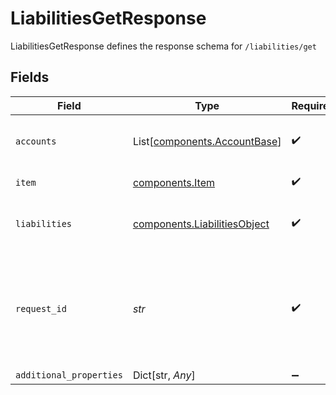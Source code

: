 # LiabilitiesGetResponse

LiabilitiesGetResponse defines the response schema for `/liabilities/get`


## Fields

| Field                                                                                                                                       | Type                                                                                                                                        | Required                                                                                                                                    | Description                                                                                                                                 |
| ------------------------------------------------------------------------------------------------------------------------------------------- | ------------------------------------------------------------------------------------------------------------------------------------------- | ------------------------------------------------------------------------------------------------------------------------------------------- | ------------------------------------------------------------------------------------------------------------------------------------------- |
| `accounts`                                                                                                                                  | List[[components.AccountBase](../../models/components/accountbase.md)]                                                                      | :heavy_check_mark:                                                                                                                          | An array of accounts associated with the Item                                                                                               |
| `item`                                                                                                                                      | [components.Item](../../models/components/item.md)                                                                                          | :heavy_check_mark:                                                                                                                          | Metadata about the Item.                                                                                                                    |
| `liabilities`                                                                                                                               | [components.LiabilitiesObject](../../models/components/liabilitiesobject.md)                                                                | :heavy_check_mark:                                                                                                                          | An object containing liability accounts                                                                                                     |
| `request_id`                                                                                                                                | *str*                                                                                                                                       | :heavy_check_mark:                                                                                                                          | A unique identifier for the request, which can be used for troubleshooting. This identifier, like all Plaid identifiers, is case sensitive. |
| `additional_properties`                                                                                                                     | Dict[str, *Any*]                                                                                                                            | :heavy_minus_sign:                                                                                                                          | N/A                                                                                                                                         |